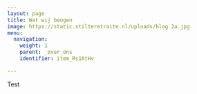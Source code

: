 ```yaml
---
layout: page
title: Wat wij beogen
image: https://static.stilteretraite.nl/uploads/blog 2a.jpg
menu:
  navigation:
    weight: 1
    parent: _over_ons
    identifier: item_Rs1AtHv

---
```

Test
